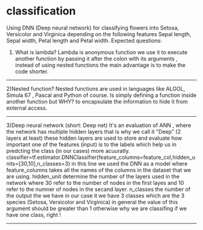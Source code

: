# classification
Using DNN (Deep neural network) for classifying flowers into Setosa, Versicolor and Virginica depending on the following features Sepal length, Sepal width, Petal length and Petal width.
Expected questions:
1) What is lambda?
  Lambda is anonymous function we use it to execute another function by passing it after the colon with its arguments , instead of using nested functions the main advantage is to make the code shorter.
_____________________________________________________________

2)Nested function?
  Nested functions are used in languages like ALGOL, Simula 67 , Pascal and Python of course.
  Is simply defining a function inside another function but WHY? to encapsulate the information to hide it from external access.
_____________________________________________________________

3)Deep neural network (short: Deep net)
 It's an evaluation of ANN , where the network has multiple hidden layers that is why we call it "Deep" (2 layers at least) these hidden layers are used to store and evaluate how important one of the features (input) is to the labels which help us in predcting the class (in our cases) more acuuratly.
 classifier=tf.estimator.DNNClassifier(feature_columns=feature_col,hidden_units=[30,10],n_classes=3)
 in this line we used the DNN as a model where feature_columns takes all the names of the columns in the dataset that we are using.
 hidden_unit determine the number of the layers used in the network where 30 refer to the number of nodes in the first layes and 10 refer to the numner of nodes in the secand layer.
 n_classes the number of the output the we have in our case it we have 3 classes which are the 3 species (Setosa, Versicolor and Virginica) in general the value of this argument should be greater than 1 otherwise why we are classifing if we have one class, right !
 _____________________________________________________________
 
 
